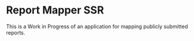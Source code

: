 # Report Mapper SSR

This is a Work in Progress of an application for mapping publicly submitted reports.

